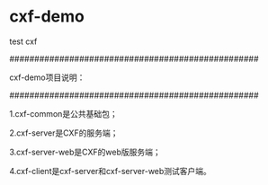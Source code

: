 # cxf-demo
test cxf 

##################################################

cxf-demo项目说明：

##################################################

1.cxf-common是公共基础包；

2.cxf-server是CXF的服务端；

3.cxf-server-web是CXF的web版服务端；

4.cxf-client是cxf-server和cxf-server-web测试客户端。

